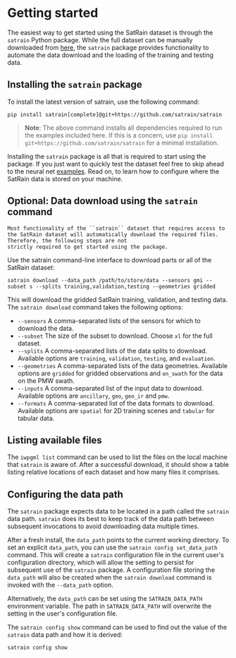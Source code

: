 # Getting started

The easiest way to get started using the SatRain dataset is through the ``satrain`` Python package. While the full dataset can be
manually downloaded from [here](https://rain.atmos.colostate.edu/satrain_2/satrain/), the ``satrain`` package provides functionality to automate the data download and the loading of the training and testing data.


## Installing the ``satrain`` package


To install the latest version of satrain, use the following command:

```
pip install satrain[complete]@git+https://github.com/satrain/satrain
```

> **Note**: The above command installs all dependencies required to run the examples included here. If
this is a concern, use ``pip install git+https://github.com/satrain/satrain`` for a minimal installation.


Installing the ``satrain`` package is all that is required to start using the package. If you just want to quickly test the dataset feel free to skip ahead to the neural net [examples](examples). Read on, to learn how to configure where the SatRain data is stored on your machine.

## Optional: Data download using the ``satrain`` command

```{note}
Most functionality of the ``satrain`` dataset that requires access to the SatRain dataset will automatically download the required files. Therefore, the following steps are not
strictly required to get started using the package.
```

Use the satrain command-line interface to download parts or all of the SatRain dataset:

```
satrain download --data_path /path/to/store/data --sensors gmi --subset s --splits training,validation,testing --geometries gridded
```

This will download the gridded SatRain training, validation, and testing data. The ``satrain download`` command takes the following options:

 - ``--sensors`` A comma-separated lists of the sensors for which to download the data.
 - ``--subset`` The size of the subset to download. Choose ``xl`` for the full dataset.
 - ``--splits`` A comma-separated lists of the data splits to download. Available options are ``training``, ``validation``, ``testing``, and ``evaluation``.
 - ``--geometries`` A comma-separated lists of the data geometries. Available options are ``gridded`` for gridded
   observations and ``on_swath`` for the data on the PMW swath.
 - ``--inputs`` A comma-separated list of the input data to download. Available options are ``ancillary``, ``geo``, ``geo_ir`` and ``pmw``.
 - ``--formats`` A comma-separated list of the data formats to download. Available options are ``spatial`` for 2D
   training scenes and ``tabular`` for tabular data.
   
   
## Listing available files

 The ``iwpgml list`` command can be used to list the files on the local machine
 that ``satrain`` is aware of. After a successful download, it should show a
 table listing relative locations of each dataset and how many files it
 comprises.
 
## Configuring the data path

The ``satrain`` package expects data to be located in a path called the ``satrain`` data path.
``satrain`` does its best to keep track of the data path between subsequent
invocations to avoid downloading data multiple times.

After a fresh install, the ``data_path`` points to the current working directory.
To set an explicit ``data_path``, you can use the ``satrain config
set_data_path`` command. This will create a ``satrain`` configuration file in the
current user's configuration directory, which will allow the setting to persist
for subsequent use of the ``satrain`` package. A configuration file storing the
``data_path`` will also be created when the ``satrain download`` command is
invoked with the ``--data_path`` option.

Alternatively, the ``data_path`` can be set using the ``SATRAIN_DATA_PATH`` environment
variable. The path in ``SATRAIN_DATA_PATH`` will overwrite the setting in the user's configuration
file.

The ``satrain config show`` command can be used to find out the value of the ``satrain`` data path
and how it is derived:

```
satrain config show
```

